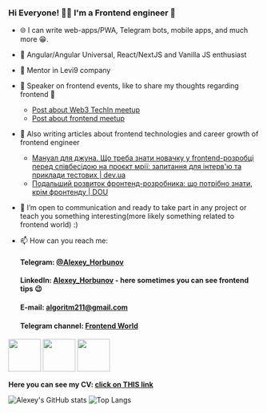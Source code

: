 ### Hi Everyone! 👨‍💻 I'm a Frontend engineer 👋

- 🌐 I can write web-apps/PWA, Telegram bots, mobile apps, and much more 😁.
- 🔭 Angular/Angular Universal, React/NextJS and Vanilla JS enthusiast
- 📘 Mentor in Levi9 company
- 🎤 Speaker on frontend events, like to share my thoughts regarding frontend 💠
    - [Post about Web3 TechIn meetup](https://www.linkedin.com/posts/horbunov_event-blockchain-web3-activity-6983162952254148608-OMVI)
    - [Post about frontend meetup](https://www.linkedin.com/posts/horbunov_frontend-angular-angular-ugcPost-7055235704087310336-qg0N/)
- 📰 Also writing articles about frontend technologies and career growth of frontend engineer
    - [Мануал для джуна. Що треба знати новачку у frontend-розробці перед співбесідою на проєкт мрії: запитання для інтерв'ю та приклади тестових | dev.ua](https://www.notion.so/frontend-de-20e60d22f4234002b3c67bbc73c3a8e4)
    - [Подальший розвиток фронтенд-розробника: що потрібно знати, крім фронтенду | DOU](https://www.notion.so/DOU-26e8f7cfa2714825be8a4be93395dcb5)
- 🤝 I’m open to communication and ready to take part in any project or teach you something interesting(more likely something related to frontend world) :)
- 📫 How can you reach me:
    
    #### Telegram: [@Alexey_Horbunov](https://t.me/Alexey_Horbunov)
    
    #### LinkedIn: [Alexey_Horbunov](https://www.linkedin.com/in/horbunov/) - here sometimes you can see frontend tips 😉
    
    #### E-mail: [algoritm211@gmail.com](mailto:algoritm211@gmail.com)
    
    #### Telegram channel: [Frontend World](https://t.me/world_of_frontend)
<p>
    <img src="https://media3.giphy.com/media/ln7z2eWriiQAllfVcn/source.gif" width="65" height="65">
    <img src="https://media1.giphy.com/media/eNAsjO55tPbgaor7ma/source.gif" width="65" height="65">
    <img src="https://media1.giphy.com/media/XEDIHHp3i8bVoEdxd7/source.gif" width="65" height="65">
<p>

**Here you can see my CV: [click on THIS link](https://drive.google.com/file/d/1soGf7y9LWAISbjSz79Nkdg2qdxB0yyUj/view?usp=sharing)**

![Alexey's GitHub stats](https://github-readme-stats.vercel.app/api?username=algoritm211&show_icons=true&theme=tokyonight&count_private=true&hide=total_prs)
![Top Langs](https://github-readme-stats.vercel.app/api/top-langs/?username=algoritm211&layout=compact&theme=tokyonight&hide=glsl)


